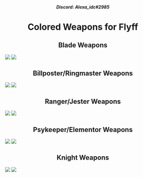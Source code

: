 <h5 align="center">Discord: Alexa_idc#2985</h5>
<h1 align="center">Colored Weapons for Flyff</h1>

<h2 align="center">Blade Weapons</h2>
<img src="https://i.imgur.com/oLOUmFh.png">
<img src="https://i.imgur.com/Ykj4euF.png">

<h2 align="center">Billposter/Ringmaster Weapons</h2>
<img src="https://i.imgur.com/MHMKSAm.png">

<img src="https://i.imgur.com/X7ie8TY.png">

<h2 align="center">Ranger/Jester Weapons</h2>
<img src="https://i.imgur.com/vxocI29.png">

<img src="https://i.imgur.com/sqA13rK.png">

<h2 align="center">Psykeeper/Elementor Weapons</h2>
<img src="https://i.imgur.com/OyG42Fk.png">

<img src="https://i.imgur.com/88w5aCd.png">

<h2 align="center">Knight Weapons</h2>
<img src="https://i.imgur.com/a7zYRBX.png">

<img src="https://i.imgur.com/TMVD00l.png">
